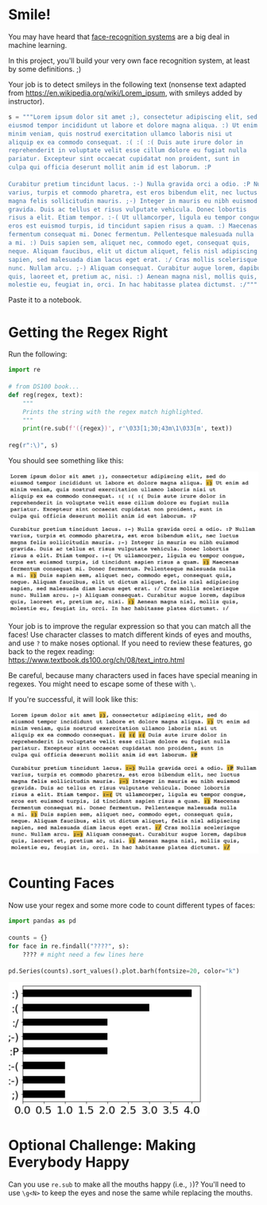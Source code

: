 # Smile!

You may have heard that [face-recognition
systems](https://en.wikipedia.org/wiki/Facial_recognition_system) are
a big deal in machine learning.

In this project, you'll build your very own face recognition system,
at least by some definitions. ;)

Your job is to detect smileys in the following text (nonsense text
adapted from https://en.wikipedia.org/wiki/Lorem_ipsum, with smileys
added by instructor).

```python
s = """Lorem ipsum dolor sit amet ;), consectetur adipiscing elit, sed do
eiusmod tempor incididunt ut labore et dolore magna aliqua. :) Ut enim ad
minim veniam, quis nostrud exercitation ullamco laboris nisi ut
aliquip ex ea commodo consequat. :( :( :( Duis aute irure dolor in
reprehenderit in voluptate velit esse cillum dolore eu fugiat nulla
pariatur. Excepteur sint occaecat cupidatat non proident, sunt in
culpa qui officia deserunt mollit anim id est laborum. :P

Curabitur pretium tincidunt lacus. :-) Nulla gravida orci a odio. :P Nullam
varius, turpis et commodo pharetra, est eros bibendum elit, nec luctus
magna felis sollicitudin mauris. ;-) Integer in mauris eu nibh euismod
gravida. Duis ac tellus et risus vulputate vehicula. Donec lobortis
risus a elit. Etiam tempor. :-( Ut ullamcorper, ligula eu tempor congue,
eros est euismod turpis, id tincidunt sapien risus a quam. :) Maecenas
fermentum consequat mi. Donec fermentum. Pellentesque malesuada nulla
a mi. :) Duis sapien sem, aliquet nec, commodo eget, consequat quis,
neque. Aliquam faucibus, elit ut dictum aliquet, felis nisl adipiscing
sapien, sed malesuada diam lacus eget erat. :/ Cras mollis scelerisque
nunc. Nullam arcu. ;-) Aliquam consequat. Curabitur augue lorem, dapibus
quis, laoreet et, pretium ac, nisi. :) Aenean magna nisl, mollis quis,
molestie eu, feugiat in, orci. In hac habitasse platea dictumst. :/"""
```

Paste it to a notebook.

# Getting the Regex Right

Run the following:

```python
import re

# from DS100 book...
def reg(regex, text):
    """
    Prints the string with the regex match highlighted.
    """
    print(re.sub(f'({regex})', r'\033[1;30;43m\1\033[m', text))
    
reg(r":\)", s)
```

You should see something like this:

<img src="regex1.png" width=600>

Your job is to improve the regular expression so that you can match
all the faces!  Use character classes to match different kinds of eyes
and mouths, and use `?` to make noses optional.  If you need to review
these features, go back to the regex reading:
https://www.textbook.ds100.org/ch/08/text_intro.html

Be careful, because many characters used in faces have special meaning
in regexes.  You might need to escape some of these with `\`.

If you're successful, it will look like this:

<img src="regex2.png" width=600>

# Counting Faces

Now use your regex and some more code to count different types of faces:

```python
import pandas as pd

counts = {}
for face in re.findall("????", s):
    ???? # might need a few lines here

pd.Series(counts).sort_values().plot.barh(fontsize=20, color="k")
```

<img src="faces.png" width=400>

# Optional Challenge: Making Everybody Happy

Can you use `re.sub` to make all the mouths happy (i.e., `)`)?  You'll
need to use `\g<N>` to keep the eyes and nose the same while replacing
the mouths.